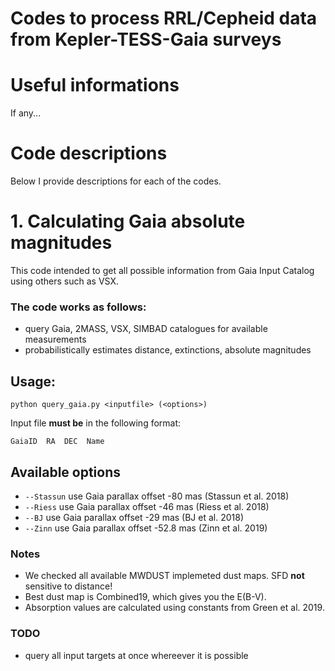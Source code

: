 # Codes to process RRL/Cepheid data from Kepler-TESS-Gaia surveys

# Useful informations

If any...

# Code descriptions

Below I provide descriptions for each of the codes.

# 1. Calculating Gaia absolute magnitudes

This code intended to get all possible information from Gaia Input Catalog using others such as VSX.

### The code works as follows:
- query Gaia, 2MASS, VSX, SIMBAD catalogues for available measurements
- probabilistically estimates distance, extinctions, absolute magnitudes

## Usage:
```
python query_gaia.py <inputfile> (<options>)
```
Input file __must be__ in the following format:
```
GaiaID  RA  DEC  Name
```

## Available options
 - `--Stassun` use Gaia parallax offset -80   mas (Stassun et al. 2018)
 - `--Riess`   use Gaia parallax offset -46   mas (Riess et al. 2018)
 - `--BJ`      use Gaia parallax offset -29   mas (BJ et al. 2018)
 - `--Zinn`    use Gaia parallax offset -52.8 mas (Zinn et al. 2019)
 
### Notes
 
 - We checked all available MWDUST implemeted dust maps. SFD __not__ sensitive to distance!
 - Best dust map is Combined19, which gives you the E(B-V).
 - Absorption values are calculated using constants from Green et al. 2019.
 
### TODO
 - query all input targets at once whereever it is possible
 
 
